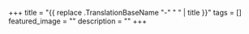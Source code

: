 +++
title =  "{{ replace .TranslationBaseName "-" " " | title }}"
tags = []
featured_image = ""
description = ""
+++
